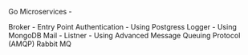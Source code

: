 Go Microservices -

Broker - Entry Point
Authentication - Using Postgress 
Logger - Using MongoDB
Mail -
Listner - Using Advanced Message Queuing Protocol (AMQP) Rabbit MQ 
